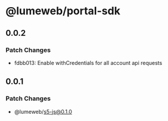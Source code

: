 # @lumeweb/portal-sdk

## 0.0.2

### Patch Changes

- fdbb013: Enable withCredentials for all account api requests

## 0.0.1

### Patch Changes

- @lumeweb/s5-js@0.1.0
